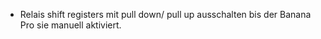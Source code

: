 
* Relais shift registers mit pull down/ pull up ausschalten bis der Banana Pro sie manuell aktiviert.
